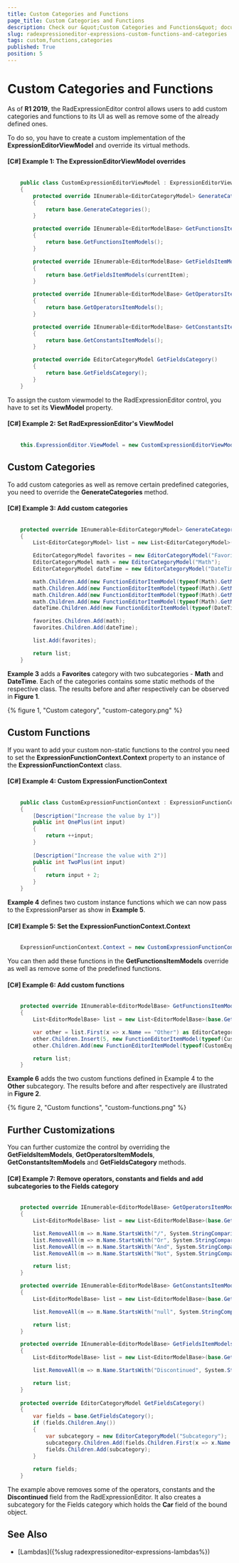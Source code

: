 ```yaml
---
title: Custom Categories and Functions
page_title: Custom Categories and Functions
description: Check our &quot;Custom Categories and Functions&quot; documentation article for the RadExpressionEditor {{ site.framework_name }} control.
slug: radexpressioneditor-expressions-custom-functions-and-categories
tags: custom,functions,categories
published: True
position: 5
---
```


# Custom Categories and Functions

As of **R1 2019**, the RadExpressionEditor control allows users to add custom categories and functions to its UI as well as remove some of the already defined ones.

To do so, you have to create a custom implementation of the **ExpressionEditorViewModel** and override its virtual methods.

#### [C#] Example 1: The ExpressionEditorViewModel overrides

```C#

    public class CustomExpressionEditorViewModel : ExpressionEditorViewModel
    {
        protected override IEnumerable<EditorCategoryModel> GenerateCategories()
        {
            return base.GenerateCategories();
        }

        protected override IEnumerable<EditorModelBase> GetFunctionsItemModels()
        {
            return base.GetFunctionsItemModels();
        }

        protected override IEnumerable<EditorModelBase> GetFieldsItemModels(object currentItem)
        {
            return base.GetFieldsItemModels(currentItem);
        }

        protected override IEnumerable<EditorModelBase> GetOperatorsItemModels()
        {
            return base.GetOperatorsItemModels();
        }

        protected override IEnumerable<EditorModelBase> GetConstantsItemModels()
        {
            return base.GetConstantsItemModels();
        }

        protected override EditorCategoryModel GetFieldsCategory()
        {
            return base.GetFieldsCategory();
        }
    }
```

To assign the custom viewmodel to the RadExpressionEditor control, you have to set its **ViewModel** property.

#### [C#] Example 2: Set RadExpressionEditor's ViewModel

```C#

    this.ExpressionEditor.ViewModel = new CustomExpressionEditorViewModel();
```

## Custom Categories

To add custom categories as well as remove certain predefined categories, you need to override the **GenerateCategories** method.

#### [C#] Example 3: Add custom categories

```C#

    protected override IEnumerable<EditorCategoryModel> GenerateCategories()
    {
        List<EditorCategoryModel> list = new List<EditorCategoryModel>(base.GenerateCategories());

        EditorCategoryModel favorites = new EditorCategoryModel("Favorites");
        EditorCategoryModel math = new EditorCategoryModel("Math");
        EditorCategoryModel dateTime = new EditorCategoryModel("DateTime");

        math.Children.Add(new FunctionEditorItemModel(typeof(Math).GetMethod("Abs", BindingFlags.Public | BindingFlags.Static, null, new Type[] { typeof(double) }, null), favorites.Name));
        math.Children.Add(new FunctionEditorItemModel(typeof(Math).GetMethod("Acos", BindingFlags.Public | BindingFlags.Static), favorites.Name));
        math.Children.Add(new FunctionEditorItemModel(typeof(Math).GetMethod("Atan", BindingFlags.Public | BindingFlags.Static), favorites.Name));
        math.Children.Add(new FunctionEditorItemModel(typeof(Math).GetMethod("Sqrt", BindingFlags.Public | BindingFlags.Static), favorites.Name));
        dateTime.Children.Add(new FunctionEditorItemModel(typeof(DateTime).GetMethod("IsLeapYear", BindingFlags.Public | BindingFlags.Static), favorites.Name));

        favorites.Children.Add(math);
        favorites.Children.Add(dateTime);

        list.Add(favorites);

        return list;
    }
```

**Example 3** adds a **Favorites** category with two subcategories - **Math** and **DateTime**. Each of the categories contains some static methods of the respective class. The results before and after respectively can be observed in **Figure 1**.

{% figure 1, "Custom category", "custom-category.png" %}

## Custom Functions

If you want to add your custom non-static functions to the control you need to set the **ExpressionFunctionContext.Context** property to an instance of the **ExpressionFunctionContext** class.

#### [C#] Example 4: Custom ExpressionFunctionContext

```C#

    public class CustomExpressionFunctionContext : ExpressionFunctionContext
    {
        [Description("Increase the value by 1")]
        public int OnePlus(int input)
        {
            return ++input;
        }
        
        [Description("Increase the value with 2")]
        public int TwoPlus(int input)
        {
            return input + 2;
        }
    }
```

**Example 4** defines two custom instance functions which we can now pass to the ExpressionParser as show in **Example 5**.

#### [C#] Example 5: Set the ExpressionFunctionContext.Context

```C#

    ExpressionFunctionContext.Context = new CustomExpressionFunctionContext();
```

You can then add these functions in the **GetFunctionsItemModels** override as well as remove some of the predefined functions.

#### [C#] Example 6: Add custom functions

```C#

    protected override IEnumerable<EditorModelBase> GetFunctionsItemModels()
    {
        List<EditorModelBase> list = new List<EditorModelBase>(base.GetFunctionsItemModels());

        var other = list.First(x => x.Name == "Other") as EditorCategoryModel;
        other.Children.Insert(5, new FunctionEditorItemModel(typeof(CustomExpressionFunctionContext).GetMethod("OnePlus", BindingFlags.Public | BindingFlags.Instance), other.Name));
        other.Children.Add(new FunctionEditorItemModel(typeof(CustomExpressionFunctionContext).GetMethod("TwoPlus", BindingFlags.Public | BindingFlags.Instance), other.Name));

        return list;
    }
```

**Example 6** adds the two custom functions defined in Example 4 to the **Other** subcategory. The results before and after respectively are illustrated in **Figure 2**. 

{% figure 2, "Custom functions", "custom-functions.png" %}

## Further Customizations

You can further customize the control by overriding the **GetFieldsItemModels**, **GetOperatorsItemModels**, **GetConstantsItemModels** and **GetFieldsCategory** methods.

#### [C#] Example 7: Remove operators, constants and fields and add subcategories to the Fields category

```C#

    protected override IEnumerable<EditorModelBase> GetOperatorsItemModels()
    {
        List<EditorModelBase> list = new List<EditorModelBase>(base.GetOperatorsItemModels());

        list.RemoveAll(m => m.Name.StartsWith("/", System.StringComparison.CurrentCultureIgnoreCase));
        list.RemoveAll(m => m.Name.StartsWith("Or", System.StringComparison.CurrentCultureIgnoreCase));
        list.RemoveAll(m => m.Name.StartsWith("And", System.StringComparison.CurrentCultureIgnoreCase));
        list.RemoveAll(m => m.Name.StartsWith("Not", System.StringComparison.CurrentCultureIgnoreCase));

        return list;
    }

    protected override IEnumerable<EditorModelBase> GetConstantsItemModels()
    {
        List<EditorModelBase> list = new List<EditorModelBase>(base.GetConstantsItemModels());

        list.RemoveAll(m => m.Name.StartsWith("null", System.StringComparison.CurrentCultureIgnoreCase));

        return list;
    }

    protected override IEnumerable<EditorModelBase> GetFieldsItemModels(object currentItem)
    {
        List<EditorModelBase> list = new List<EditorModelBase>(base.GetFieldsItemModels(currentItem));

        list.RemoveAll(m => m.Name.StartsWith("Discontinued", System.StringComparison.CurrentCultureIgnoreCase));

        return list;
    }
    
    protected override EditorCategoryModel GetFieldsCategory()
    {
        var fields = base.GetFieldsCategory();
        if (fields.Children.Any())
        {
            var subcategory = new EditorCategoryModel("Subcategory");
            subcategory.Children.Add(fields.Children.First(x => x.Name == "Car"));
            fields.Children.Add(subcategory);
        }
        
        return fields;
    }
```

The example above removes some of the operators, constants and the **Discontinued** field from the RadExpressionEditor. It also creates a subcategory for the Fields category which holds the **Car** field of the bound object.

## See Also

* [Lambdas]({%slug radexpressioneditor-expressions-lambdas%})


